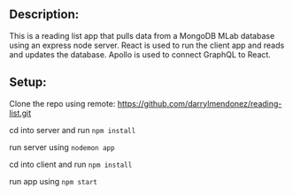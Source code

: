 ## Description: 
This is a reading list app that pulls data from a MongoDB MLab database using an express node server. React is used to run the client app and reads and updates the database. Apollo is used to connect GraphQL to React.

## Setup:
Clone the repo using remote: https://github.com/darrylmendonez/reading-list.git

cd into server and run `npm install`

run server using `nodemon app`

cd into client and run `npm install`

run app using `npm start`